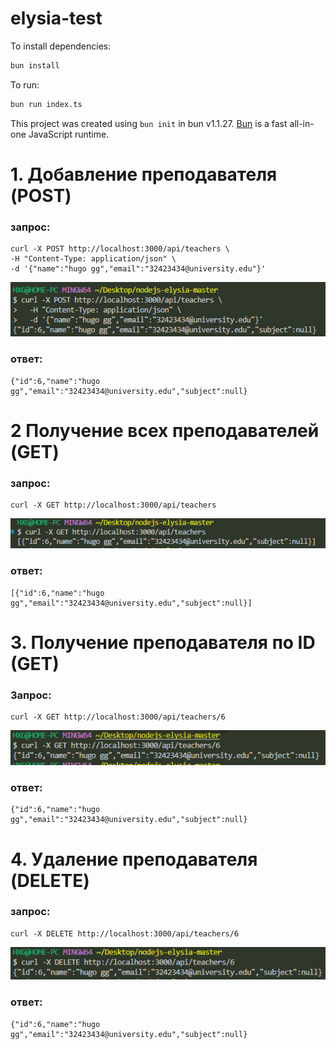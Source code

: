 # elysia-test

To install dependencies:

```bash
bun install
```

To run:

```bash
bun run index.ts
```

This project was created using `bun init` in bun v1.1.27. [Bun](https://bun.sh) is a fast all-in-one JavaScript runtime.



# 1. Добавление преподавателя (POST)
### запрос:
    curl -X POST http://localhost:3000/api/teachers \
    -H "Content-Type: application/json" \
    -d '{"name":"hugo gg","email":"32423434@university.edu"}'

  ![Добавление преподавателя (POST)](photo_2025-06-01_22-09-40.jpg)

  ### ответ:
    {"id":6,"name":"hugo gg","email":"32423434@university.edu","subject":null}

# 2 Получение всех преподавателей (GET)
### запрос: 
    curl -X GET http://localhost:3000/api/teachers


![Получение всех преподавателей (GET)](photo_2025-06-01_22-09-43.jpg)

### ответ:

    [{"id":6,"name":"hugo gg","email":"32423434@university.edu","subject":null}]

# 3. Получение преподавателя по ID (GET)
### Запрос:
    curl -X GET http://localhost:3000/api/teachers/6

![Получение преподавателя по ID (GET)](photo_2025-06-01_22-09-45.jpg)


### ответ: 

    {"id":6,"name":"hugo gg","email":"32423434@university.edu","subject":null}


# 4. Удаление преподавателя (DELETE)
### запрос: 
    curl -X DELETE http://localhost:3000/api/teachers/6

![Удаление преподавателя (DELETE)](photo_2025-06-01_22-09-48.jpg)

### ответ:
    {"id":6,"name":"hugo gg","email":"32423434@university.edu","subject":null}

